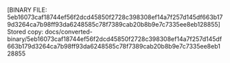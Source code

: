 [BINARY FILE: 5eb16073caf18744ef56f2dcd45850f2728c398308ef14a7f257d145df663b179d3264ca7b98ff93da6248585c78f7389cab20b8b9e7c7335ee8eb128855]
Stored copy: docs/converted-binary/5eb16073caf18744ef56f2dcd45850f2728c398308ef14a7f257d145df663b179d3264ca7b98ff93da6248585c78f7389cab20b8b9e7c7335ee8eb128855
